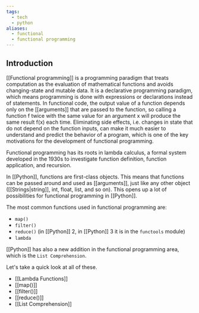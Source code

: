 ```yaml
---
tags:
  - tech
  - python
aliases:
  - functional
  - functional programming
---
```


## Introduction

[[Functional programming]] is a programming paradigm that treats computation as the evaluation of mathematical functions and avoids changing-state and mutable data. 
It is a declarative programming paradigm, which means programming is done with expressions or declarations instead of statements. 
In functional code, the output value of a function depends only on the [[arguments]] that are passed to the function, so calling a function f twice with the same value for an argument x will produce the same result f(x) each time. 
Eliminating side effects, i.e. changes in state that do not depend on the function inputs, can make it much easier to understand and predict the behavior of a program, which is one of the key motivations for the development of functional programming.

Functional programming has its roots in lambda calculus, a formal system developed in the 1930s to investigate function definition, function application, and recursion.

In [[Python]], functions are first-class objects. This means that functions can be passed around and used as [[arguments]], just like any other object ([[Strings|string]], int, float, list, and so on).
This opens up a lot of possibilities for functional programming in [[Python]].

The most common functions used in functional programming are:
- `map()`
- `filter()`
- `reduce()` (in [[Python]] 2, in [[Python]] 3 it is in the `functools` module)
- `lambda`

[[Python]] has also a new addition in the functional programming area, which is the `List Comprehension`.

Let's take a quick look at all of these.
- [[Lambda Functions]]
- [[map()]]
- [[filter()]]
- [[reduce()]]
- [[List Comprehension]]
